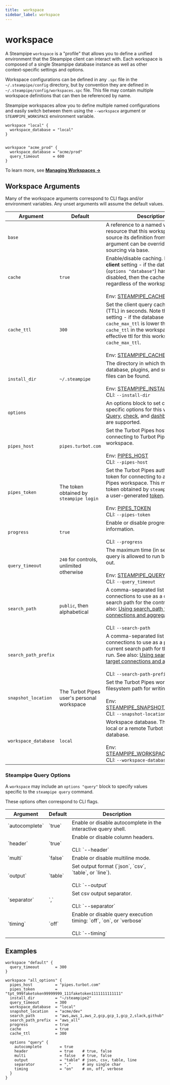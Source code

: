 ```yaml
---
title:  workspace
sidebar_label: workspace
---
```

# workspace 

A Steampipe `workspace` is a "profile" that allows you to define a unified environment 
that the Steampipe client can interact with.  Each workspace is composed of a single Steampipe database instance as well as other context-specific settings and options.

Workspace configurations can be defined in any `.spc` file in the `~/.steampipe/config` directory,
but by convention they are defined in `~/.steampipe/config/workspaces.spc` file. This file may contain
multiple workspace definitions that can then be referenced by name.

Steampipe workspaces allow you to define multiple named configurations and easily switch between them using the `--workspace` argument or `STEAMPIPE_WORKSPACE` 
environment variable. 


```hcl
workspace "local" {
  workspace_database = "local"  
}


workspace "acme_prod" {
  workspace_database = "acme/prod"
  query_timeout      = 600
}
```


To learn more, see **[Managing Workspaces →](/docs/managing/workspaces)**


## Workspace Arguments



Many of the workspace arguments correspond to CLI flags and/or environment variables. 
Any unset arguments will assume the default values.


| Argument            |    Default                                    | Description
|---------------------|-----------------------------------------------|-----------------------------------------
| `base`              |                                               | A reference to a named workspace resource that this workspace should source its definition from. Any argument can be overridden after sourcing via base.
| `cache`             | `true`                                        | Enable/disable caching.  Note that is a **client**  setting -  if the database (`options "database"`) has the cache disabled, then the cache is disabled regardless of the workspace setting. <br /> <br /> Env: [STEAMPIPE_CACHE](/docs/reference/env-vars/steampipe_cache)
| `cache_ttl`         | `300`                                         | Set the client query cache expiration (TTL) in seconds.  Note that is a **client**  setting - if the database `cache_max_ttl` is lower than the `cache_ttl` in the workspace, then the effective ttl for this workspace is the `cache_max_ttl`. <br /> <br /> Env: [STEAMPIPE_CACHE_TTL](/docs/reference/env-vars/steampipe_cache_ttl)
| `install_dir`       | `~/.steampipe`                                | The directory in which the Steampipe database, plugins, and supporting files can be found. <br /> <br /> Env: [STEAMPIPE_INSTALL_DIR](/docs/reference/env-vars/steampipe_install_dir)  <br /> CLI: `--install-dir`
| `options`           |                                               | An options block to set command-specific options for this workspace.  [Query](#steampipe-query-options), [check](#steampipe-check-options), and [dashboard](#steampipe-dashboard-options) options are supported.
| `pipes_host`        | `pipes.turbot.com`                          | Set the Turbot Pipes host for connecting to Turbot Pipes workspace. <br /> <br /> Env: [PIPES_HOST](/docs/reference/env-vars/pipes_host)  <br /> CLI: `--pipes-host`
| `pipes_token`       | The token obtained by `steampipe login`       | Set the Turbot Pipes authentication token for connecting to a Turbot Pipes workspace.  This may be a token obtained by `steampipe login` or a user-generated [token](https://turbot.com/pipes/docs/profile#tokens). <br /> <br /> Env: [PIPES_TOKEN](/docs/reference/env-vars/pipes_token) <br /> CLI: `--pipes-token`
| `progress`          | `true`                                        | Enable or disable progress information.  <br /> <br />CLI: `--progress`
| `query_timeout`     | `240` for controls, unlimited otherwise       | The maximum time (in seconds) a query is allowed to run before it times out. <br /> <br /> Env: [STEAMPIPE_QUERY_TIMEOUT](/docs/reference/env-vars/steampipe_query_timeout)  <br /> CLI: `--query_timeout`
| `search_path`       | `public`, then alphabetical                   | A comma-separated list of connections to use as a custom search path for the control run. See also: [Using search_path to target connections and aggregators](https://steampipe.io/docs/guides/search-path).   <br /> <br />CLI: `--search-path`   
| `search_path_prefix`|                                               | A comma-separated list of connections to use as a prefix to the current search path for the control run.  See also: [Using search_path to target connections and aggregators](https://steampipe.io/docs/guides/search-path).  <br /> <br />CLI: `--search-path-prefix`   
| `snapshot_location` | The Turbot Pipes user's personal workspace | Set the Turbot Pipes workspace or filesystem path for writing snapshots. <br /> <br /> Env: [STEAMPIPE_SNAPSHOT_LOCATION](/docs/reference/env-vars/steampipe_snapshot_location)  <br /> CLI: `--snapshot-location`
| `workspace_database`| `local`                                       | Workspace database. This can be local or a remote Turbot Pipes database. <br /> <br /> Env: [STEAMPIPE_WORKSPACE_DATABASE](/docs/reference/env-vars/steampipe_workspace_database)  <br /> CLI: `--workspace-database`



### Steampipe Query Options 

A `workspace` may include an `options "query"` block to specify values specific to the `steampipe query` command.  

These options often correspond to CLI flags.

<table>
  <thead>
    <tr>
      <th>Argument</th>
      <th>Default</th>
      <th>Description</th>
    </tr>
  </thead>
  <tbody>
    <tr>
      <td>`autocomplete`</td>
      <td>`true`</td>
      <td>Enable or disable autocomplete in the interactive query shell.</td>
    </tr>
    <tr>
      <td>`header`</td>
      <td>`true`</td>
      <td>Enable or disable column headers. <br /> <br /> CLI: `--header`</td>
    </tr>
    <tr>
      <td>`multi`</td>
      <td>`false`</td>
      <td>Enable or disable multiline mode.</td>
    </tr>
    <tr>
      <td>`output`</td>
      <td>`table`</td>
      <td>Set output format (`json`, `csv`, `table`, or `line`). <br /> <br /> CLI: `--output`</td>
    </tr>
    <tr>
      <td>`separator`</td>
      <td>`,`</td>
      <td>Set csv output separator. <br /> <br /> CLI: `--separator`</td>
    </tr>
    <tr>
      <td>`timing`</td>
      <td>`off`</td>
      <td>Enable or disable query execution timing: `off`, `on`, or `verbose` <br /> <br /> CLI: `--timing`</td>
    </tr>
  </tbody>
</table>


## Examples

```hcl
workspace "default" {
  query_timeout       = 300
}

workspace "all_options" {
  pipes_host          = "pipes.turbot.com"
  pipes_token         = "tpt_999faketoken99999999_111faketoken1111111111111"
  install_dir         = "~/steampipe2"
  query_timeout       = 300
  workspace_database  = "local" 
  snapshot_location   = "acme/dev"
  search_path         = "aws,aws_1,aws_2,gcp,gcp_1,gcp_2,slack,github"
  search_path_prefix  = "aws_all"
  progress            = true
  cache               = true
  cache_ttl           = 300

  options "query" {
    autocomplete        = true
    header              = true    # true, false
    multi               = false   # true, false
    output              = "table" # json, csv, table, line
    separator           = ","     # any single char
    timing              = "on"    # on, off, verbose
  }
}
```